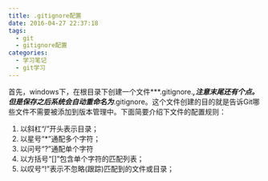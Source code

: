 ```yaml
---
title: .gitignore配置
date: 2016-04-27 22:37:18
tags: 
  - git
  - gitignore配置
categories:
  - 学习笔记
  - git学习
---
```

  首先，windows下，在根目录下创建一个文件***.gitignore.***,注意末尾还有个点。但是保存之后系统会自动重命名为***.gitignore。这个文件创建的目的就是告诉Git哪些文件不需要被添加到版本管理中。下面简要介绍下文件的配置规则：
  <!-- more -->
  1. 以斜杠“/”开头表示目录；
  2. 以星号“*”通配多个字符；
  3. 以问号“?”通配单个字符
  4. 以方括号“[]”包含单个字符的匹配列表；
  5. 以叹号“!”表示不忽略(跟踪)匹配到的文件或目录；
